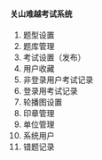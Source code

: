 ﻿#### 关山难越考试系统

1. 题型设置
1. 题库管理
1. 考试设置（发布）
1. 用户收藏
1. 非登录用户考试记录
1. 登录用考试记录
1. 轮播图设置
1. 印章管理
1. 单位管理
1. 系统用户
1. 错题记录
